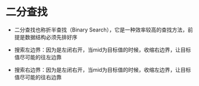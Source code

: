 # 二分查找

* 二分查找也称折半查找（Binary Search），它是一种效率较高的查找方法，前提是数据结构必须先排好序

* 搜索左边界：因为是左闭右开，当mid为目标值的时候，收缩右边界，让目标值尽可能的往左边靠

* 搜索右边界：因为是左闭右开，当mid为目标值的时候，收缩左边界，让目标值尽可能的往右边靠

